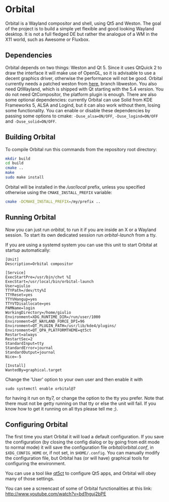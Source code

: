Orbital
=======

Orbital is a Wayland compositor and shell, using Qt5 and Weston.
The goal of the project is to build a simple yet flexible and good looking
Wayland desktop. It is not a full fledged DE but rather the analogue of a WM
in the X11 world, such as Awesome or Fluxbox.

## Dependencies
Orbital depends on two things: Weston and Qt 5.
Since it uses QtQuick 2 to draw the interface it will make use of OpenGL,
so it is advisable to use a decent graphics driver, otherwise the performance
will not be good.
Orbital currently needs a patched weston from [here](https://github.com/giucam/weston),
branch libweston. You also need QtWayland, which is shipped with Qt starting with the 5.4 version.
You do not need QtCompositor, the platform plugin is enough.
There are also some optional dependencies: currently Orbital can use Solid from
KDE Frameworks 5, ALSA and Logind, but it can also work without them, losing some
functionality. You can enable or disable these dependencies by passing some options
to cmake: `-Duse_alsa=ON/OFF`, `-Duse_logind=ON/OFF` and `-Duse_solid=ON/OFF`.

## Building Orbital
To compile Orbital run this commands from the repository root directory:
```sh
mkdir build
cd build
cmake ..
make
sudo make install
```


Orbital will be installed in the */usr/local* prefix, unless you specified
otherwise using the `CMAKE_INSTALL_PREFIX` variable:
```sh
cmake -DCMAKE_INSTALL_PREFIX=/my/prefix ..
```

## Running Orbital
Now you can just run *orbital*, to run it if you are inside an X or a Wayland
session. To start its own dedicated session run *orbital-launch* from a tty.

If you are using a systemd system you can use this unit to start Orbital at
startup automatically:
```
[Unit]
Description=Orbital compositor

[Service]
ExecStartPre=/usr/bin/chvt %I
ExecStart=/usr/local/bin/orbital-launch
User=giulio
TTYPath=/dev/tty%I
TTYReset=yes
TTYVHangup=yes
TTYVTDisallocate=yes
PAMName=login
WorkingDirectory=/home/giulio
Environment=XDG_RUNTIME_DIR=/run/user/1000
Environment=QT_WAYLAND_FORCE_DPI=96
Environment=QT_PLUGIN_PATH=/usr/lib/kde4/plugins/
Environment=QT_QPA_PLATFORMTHEME=qt5ct
Restart=always
RestartSec=2
StandardInput=tty
StandardError=journal
StandardOutput=journal
Nice=-5

[Install]
WantedBy=graphical.target
```

Change the 'User' option to your own user and then enable it with
```
sudo systemctl enable orbital@7
```
for having it run on tty7, or change the option to the tty you prefer. Note that
there must not be getty running on that tty or else the unit will fail. If you
know how to get it running on all ttys please tell me ;).

## Configuring Orbital
The first time you start Orbital it will load a default configuration. If you
save the configuration (by closing the config dialog or by going from edit mode
to normal mode) it will save the configuration file *orbital/orbital.conf*, in
`$XDG_CONFIG_HOME` or, if not set, in `$HOME/.config`. You can manually modify
the configuration file, but Orbital has (or will have) graphical tools
for configuring the environment.

You can use a tool like [qt5ct](http://qt-apps.org/content/show.php/Qt5+Configuration+Tool?content=168066)
to configure Qt5 apps, and Orbital will obey many of those settings.

You can see a screencast of some of Orbital functionalities at this link:
http://www.youtube.com/watch?v=bd1hguj2bPE
